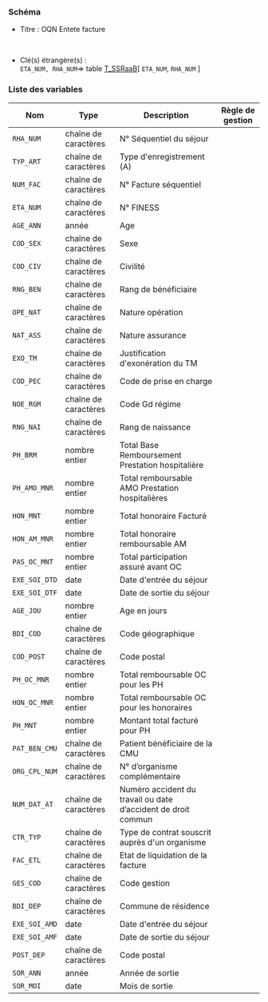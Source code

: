 ### Schéma


- Titre : OQN Entete facture
<br />



- Clé(s) étrangère(s) : <br />
`ETA_NUM, RHA_NUM`=> table [T_SSRaaB](/tables/T_SSRaaB)[ `ETA_NUM`, `RHA_NUM` ]<br />

 
### Liste des variables

Nom | Type | Description | Règle de gestion
-|-|-|-
`RHA_NUM`| chaîne de caractères |N° Séquentiel du séjour||
`TYP_ART`| chaîne de caractères |Type d'enregistrement (A)||
`NUM_FAC`| chaîne de caractères |N° Facture séquentiel||
`ETA_NUM`| chaîne de caractères |N° FINESS||
`AGE_ANN`| année |Age||
`COD_SEX`| chaîne de caractères |Sexe||
`COD_CIV`| chaîne de caractères |Civilité||
`RNG_BEN`| chaîne de caractères |Rang de bénéficiaire||
`OPE_NAT`| chaîne de caractères |Nature opération||
`NAT_ASS`| chaîne de caractères |Nature assurance||
`EXO_TM`| chaîne de caractères |Justification d'exonération du TM||
`COD_PEC`| chaîne de caractères |Code de prise en charge||
`NOE_RGM`| chaîne de caractères |Code Gd régime||
`RNG_NAI`| chaîne de caractères |Rang de naissance||
`PH_BRM`| nombre entier |Total Base Remboursement Prestation hospitalière||
`PH_AMO_MNR`| nombre entier |Total remboursable AMO Prestation hospitalières||
`HON_MNT`| nombre entier |Total honoraire Facturé||
`HON_AM_MNR`| nombre entier |Total honoraire remboursable AM||
`PAS_OC_MNT`| nombre entier |Total participation assuré avant OC||
`EXE_SOI_DTD`| date |Date d'entrée du séjour||
`EXE_SOI_DTF`| date |Date de sortie du séjour||
`AGE_JOU`| nombre entier |Age en jours||
`BDI_COD`| chaîne de caractères |Code géographique ||
`COD_POST`| chaîne de caractères |Code postal||
`PH_OC_MNR`| nombre entier |Total remboursable OC pour les PH||
`HON_OC_MNR`| nombre entier |Total remboursable OC pour les honoraires||
`PH_MNT`| nombre entier |Montant total facturé pour  PH||
`PAT_BEN_CMU`| chaîne de caractères |Patient bénéficiaire de la CMU||
`ORG_CPL_NUM`| chaîne de caractères |N° d’organisme complémentaire||
`NUM_DAT_AT`| chaîne de caractères |Numéro accident du travail ou date d’accident de droit commun||
`CTR_TYP`| chaîne de caractères |Type de contrat souscrit auprès d'un organisme||
`FAC_ETL`| chaîne de caractères |Etat de liquidation de la facture||
`GES_COD`| chaîne de caractères |Code gestion||
`BDI_DEP`| chaîne de caractères |Commune de résidence||
`EXE_SOI_AMD`| date |Date d'entrée du séjour||
`EXE_SOI_AMF`| date |Date de sortie du séjour||
`POST_DEP`| chaîne de caractères |Code postal||
`SOR_ANN`| année |Année de sortie||
`SOR_MOI`| date |Mois de sortie||